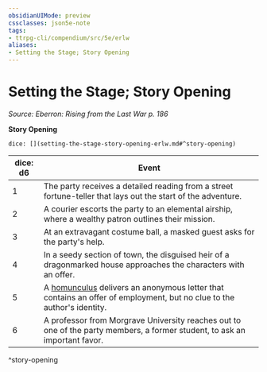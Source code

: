 ```yaml
---
obsidianUIMode: preview
cssclasses: json5e-note
tags:
- ttrpg-cli/compendium/src/5e/erlw
aliases:
- Setting the Stage; Story Opening
---
```

# Setting the Stage; Story Opening
*Source: Eberron: Rising from the Last War p. 186* 

**Story Opening**

`dice: [](setting-the-stage-story-opening-erlw.md#^story-opening)`

| dice: d6 | Event |
|----------|-------|
| 1 | The party receives a detailed reading from a street fortune-teller that lays out the start of the adventure. |
| 2 | A courier escorts the party to an elemental airship, where a wealthy patron outlines their mission. |
| 3 | At an extravagant costume ball, a masked guest asks for the party's help. |
| 4 | In a seedy section of town, the disguised heir of a dragonmarked house approaches the characters with an offer. |
| 5 | A [homunculus](Інструменти%20ДМ/CLI/bestiary/construct/homunculus-xmm.md) delivers an anonymous letter that contains an offer of employment, but no clue to the author's identity. |
| 6 | A professor from Morgrave University reaches out to one of the party members, a former student, to ask an important favor. |
^story-opening